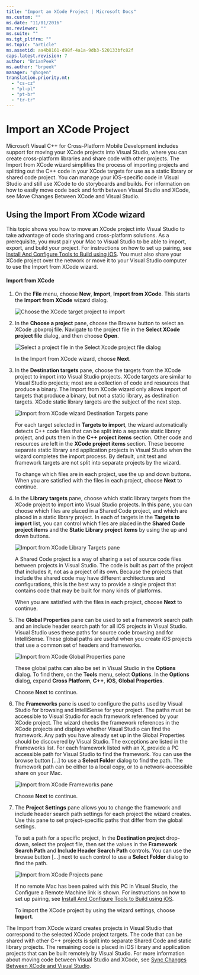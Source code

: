 ```yaml
---
title: "Import an XCode Project | Microsoft Docs"
ms.custom: ""
ms.date: "11/01/2016"
ms.reviewer: ""
ms.suite: ""
ms.tgt_pltfrm: ""
ms.topic: "article"
ms.assetid: aa4b8161-d98f-4a1a-9db3-520133bfc82f
caps.latest.revision: 7
author: "BrianPeek"
ms.author: "brpeek"
manager: "ghogen"
translation.priority.mt: 
  - "cs-cz"
  - "pl-pl"
  - "pt-br"
  - "tr-tr"
---
```

# Import an XCode Project
Microsoft Visual C++ for Cross-Platform Mobile Development includes support for moving your XCode projects into Visual Studio, where you can create cross-platform libraries and share code with other projects. The Import from XCode wizard simplifies the process of importing projects and splitting out the C++ code in your XCode targets for use as a static library or shared code project. You can manage your iOS-specific code in Visual Studio and still use XCode to do storyboards and builds. For information on how to easily move code back and forth between Visual Studio and XCode, see Move Changes Between XCode and Visual Studio.  
  
## Using the Import From XCode wizard  
 This topic shows you how to move an XCode project into Visual Studio to take advantage of code sharing and cross-platform solutions. As a prerequisite, you must pair your Mac to Visual Studio to be able to import, export, and build your project. For instructions on how to set up pairing, see [Install And Configure Tools to Build using iOS](../cross-platform/install-and-configure-tools-to-build-using-ios.md). You must also share your XCode project over the network or move it to your Visual Studio computer to use the Import from XCode wizard.  
  
#### Import from XCode  
  
1.  On the **File** menu, choose **New**, **Import**, **Import from XCode**. This starts the **Import from XCode** wizard dialog.  
  
     ![Choose the XCode target project to import](../cross-platform/media/cppmdd_u2_importxcode_choose.PNG "CPPMDD_U2_ImportXCode_Choose")  
  
2.  In the **Choose a project** pane, choose the Browse button to select an XCode .pbxproj file. Navigate to the project file in the **Select XCode project file** dialog, and then choose **Open**.  
  
     ![Select a project file in the Select Xcode project file dialog](../cross-platform/media/cppmdd_u2_importxcode_browse.PNG "CPPMDD_U2_ImportXCode_Browse")  
  
     In the Import from XCode wizard, choose **Next**.  
  
3.  In the **Destination targets** pane, choose the targets from the XCode project to import into Visual Studio projects. XCode targets are similar to Visual Studio projects; most are a collection of code and resources that produce a binary. The Import from XCode wizard only allows import of targets that produce a binary, but not a static library, as destination targets. XCode static library targets are the subject of the next step.  
  
     ![Import from XCode wizard Destination Targets pane](../cross-platform/media/cppmdd_u2_importxcode_destination.jpg "CPPMDD_U2_ImportXCode_Destination")  
  
     For each target selected in **Targets to import**, the wizard automatically detects C++ code files that can be split into a separate static library project, and puts them in the **C++ project items** section. Other code and resources are left in the **XCode project items** section. These become separate static library and application projects in Visual Studio when the wizard completes the import process. By default, unit test and framework targets are not split into separate projects by the wizard.  
  
     To change which files are in each project, use the up and down buttons. When you are satisfied with the files in each project, choose **Next** to continue.  
  
4.  In the **Library targets** pane, choose which static library targets from the XCode project to import into Visual Studio projects. In this pane, you can choose which files are placed in a Shared Code project, and which are placed in a static library project. In each of targets in the **Targets to import** list, you can control which files are placed in the **Shared Code project items** and the **Static Library project items** by using the up and down buttons.  
  
     ![Import from XCode Library Targets pane](../cross-platform/media/cppmdd_u2_importxcode_library.jpg "CPPMDD_U2_ImportXCode_Library")  
  
     A Shared Code project is a way of sharing a set of source code files between projects in Visual Studio. The code is built as part of the project that includes it, not as a project of its own. Because the projects that include the shared code may have different architectures and configurations, this is the best way to provide a single project that contains code that may be built for many kinds of platforms.  
  
     When you are satisfied with the files in each project, choose **Next** to continue.  
  
5.  The **Global Properties** pane can be used to set a framework search path and an include header search path for all iOS projects in Visual Studio. Visual Studio uses these paths for source code browsing and for IntelliSense. These global paths are useful when you create iOS projects that use a common set of headers and frameworks.  
  
     ![Import from XCode Global Properties pane](../cross-platform/media/cppmdd_u2_importxcode_global.jpg "CPPMDD_U2_ImportXCode_Global")  
  
     These global paths can also be set in Visual Studio in the **Options** dialog. To find them, on the **Tools** menu, select **Options**. In the **Options** dialog, expand **Cross Platform**, **C++**, **iOS**, **Global Properties**.  
  
     Choose **Next** to continue.  
  
6.  The **Frameworks** pane is used to configure the paths used by Visual Studio for browsing and IntelliSense for your project. The paths must be accessible to Visual Studio for each framework referenced by your XCode project. The wizard checks the framework references in the XCode projects and displays whether Visual Studio can find the framework. Any path you have already set up in the Global Properties should be discovered by Visual Studio. The exceptions are listed in the Frameworks list. For each framework listed with an X, provide a PC accessible path for Visual Studio to find the framework. You can use the browse button [...] to use a **Select Folder** dialog to find the path. The framework path can be either to a local copy, or to a network-accessible share on your Mac.  
  
     ![Import from XCode Frameworks pane](../cross-platform/media/cppmdd_u2_importxcode_frameworks.jpg "CPPMDD_U2_ImportXCode_Frameworks")  
  
     Choose **Next** to continue.  
  
7.  The **Project Settings** pane allows you to change the framework and include header search path settings for each project the wizard creates. Use this pane to set project-specific paths that differ from the global settings.  
  
     To set a path for a specific project, In the **Destination project** drop-down, select the project file, then set the values in the **Framework Search Path** and **Include Header Search Path** controls. You can use the browse button [...] next to each control to use a **Select Folder** dialog to find the path.  
  
     ![Import from XCode Projects pane](../cross-platform/media/cppmdd_u2_importxcode_projects.jpg "CPPMDD_U2_ImportXCode_Projects")  
  
     If no remote Mac has been paired with this PC in Visual Studio, the Configure a Remote Machine link is shown. For instructions on how to set up pairing, see [Install And Configure Tools to Build using iOS](../cross-platform/install-and-configure-tools-to-build-using-ios.md).  
  
     To import the XCode project by using the wizard settings, choose **Import**.  
  
 The Import from XCode wizard creates projects in Visual Studio that correspond to the selected XCode project targets. The code that can be shared with other C++ projects is split into separate Shared Code and static library projects. The remaining code is placed in iOS library and application projects that can be built remotely by Visual Studio. For more information about moving code between Visual Studio and XCode, see [Sync Changes Between XCode and Visual Studio](../cross-platform/sync-changes-between-xcode-and-visual-studio.md).